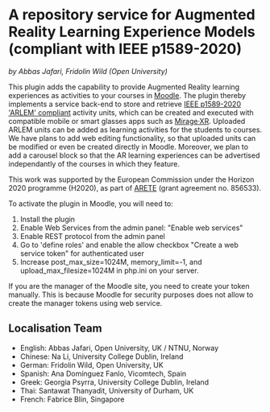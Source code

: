# A repository service for Augmented Reality Learning Experience Models (compliant with IEEE p1589-2020)
_by Abbas Jafari, Fridolin Wild (Open University)_

This plugin adds the capability to provide Augmented Reality learning experiences as activities to your courses in [Moodle](https://moodle.org/). The plugin thereby implements a service back-end to store and retrieve [IEEE p1589-2020 'ARLEM' compliant](https://standards.ieee.org/standard/1589-2020.html) activity units, which can be created and executed with compatible mobile or smart glasses apps such as [Mirage·XR](https://platform.xr4all.eu/wekit-ecs/mirage-xr/). Uploaded ARLEM units can be added as learning activities for the students to courses. We have plans to add web editing functionality, so that uploaded units can be modified or even be created directly in Moodle. Moreover, we plan to add a carousel block so that the AR learning experiences can be advertised independantly of the courses in which they feature.

This work was supported by the European Commission under the Horizon 2020 programme (H2020), as part of [ARETE](https://www.areteproject.eu/) (grant agreement no. 856533).

To activate the plugin in Moodle, you will need to:

1. Install the plugin
2. Enable Web Services from the admin panel: "Enable web services"
3. Enable REST protocol from the admin panel
4. Go to 'define roles' and enable the allow checkbox "Create a web service token" for authenticated user
5. Increase post_max_size=1024M, memory_limit=-1, and upload_max_filesize=1024M in php.ini on your server. 

If you are the manager of the Moodle site, you need to create your token manually. This is because Moodle for security purposes does not allow to create the manager tokens using web service.

## Localisation Team
* English: Abbas Jafari, Open University, UK / NTNU, Norway
* Chinese: Na Li, University College Dublin, Ireland
* German: Fridolin Wild, Open University, UK
* Spanish: Ana Domínguez Fanlo, Vicomtech, Spain
* Greek: Georgia Psyrra, University College Dublin, Ireland
* Thai: Santawat Thanyadit, University of Durham, UK
* French: Fabrice Blin, Singapore
